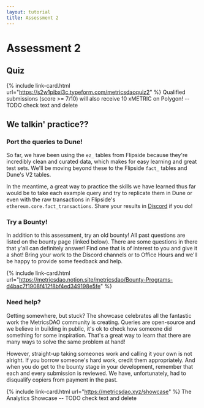 ```yaml
---
layout: tutorial
title: Assessment 2
---
```


# Assessment 2

## Quiz

{% include link-card.html url="https://s2w1pibxi3c.typeform.com/metricsdaoquiz2" %}
Qualified submissions (score >= 7/10) will also receive 10 xMETRIC on Polygon!
-- TODO check text and delete

## We talkin' practice??

### Port the queries to Dune!

So far, we have been using the `ez_` tables from Flipside because they're incredibly clean and curated data, which makes for easy learning and great test sets. We'll be moving beyond these to the Flipside `fact_` tables and Dune's V2 tables.&#x20;

In the meantime, a great way to practice the skills we have learned thus far would be to take each example query and try to replicate them in Dune or even with the raw transactions in Flipside's `ethereum.core.fact_transactions`. Share your results in [Discord](https://discord.gg/metrics) if you do!

### Try a Bounty!

In addition to this assessment, try an old bounty! All past questions are listed on the bounty page (linked below). There are some questions in there that y'all can definitely answer! Find one that is of interest to you and give it a shot! Bring your work to the Discord channels or to Office Hours and we'll be happy to provide some feedback and help.

{% include link-card.html url="https://metricsdao.notion.site/metricsdao/Bounty-Programs-d4bac7f1908f412f8bf4ed349198e5fe" %}

### Need help?

Getting somewhere, but stuck? The showcase celebrates all the fantastic work the MetricsDAO community is creating. Queries are open-source and we believe in building in public, it's ok to check how someone did something for some inspiration. That's a great way to learn that there are many ways to solve the same problem at hand!

However, straight-up taking someones work and calling it your own is not alright. If you borrow someone's hard work, credit them appropriately. And when you do get to the bounty stage in your development, remember that each and every submission is reviewed. We have, unfortunately, had to disqualify copiers from payment in the past.

{% include link-card.html url="https://metricsdao.xyz/showcase" %}
The Analytics Showcase
-- TODO check text and delete
